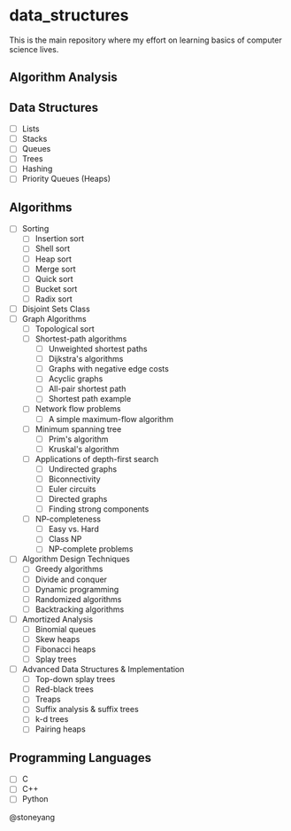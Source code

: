data_structures
===============

This is the main repository where my effort on learning basics of computer science lives.

## Algorithm Analysis

## Data Structures

- [ ] Lists
- [ ] Stacks
- [ ] Queues
- [ ] Trees
- [ ] Hashing
- [ ] Priority Queues (Heaps)

## Algorithms

- [ ] Sorting
  - [ ] Insertion sort
  - [ ] Shell sort
  - [ ] Heap sort
  - [ ] Merge sort
  - [ ] Quick sort
  - [ ] Bucket sort
  - [ ] Radix sort
- [ ] Disjoint Sets Class
- [ ] Graph Algorithms
  - [ ] Topological sort
  - [ ] Shortest-path algorithms
    - [ ] Unweighted shortest paths
	- [ ] Dijkstra's algorithms
	- [ ] Graphs with negative edge costs
	- [ ] Acyclic graphs
	- [ ] All-pair shortest path
	- [ ] Shortest path example
  - [ ] Network flow problems
    - [ ] A simple maximum-flow algorithm
  - [ ] Minimum spanning tree
    - [ ] Prim's algorithm
	- [ ] Kruskal's algorithm
  - [ ] Applications of depth-first search
    - [ ] Undirected graphs
	- [ ] Biconnectivity
	- [ ] Euler circuits
	- [ ] Directed graphs
	- [ ] Finding strong components
  - [ ] NP-completeness
    - [ ] Easy vs. Hard
	- [ ] Class NP
	- [ ] NP-complete problems
- [ ] Algorithm Design Techniques
  - [ ] Greedy algorithms
  - [ ] Divide and conquer
  - [ ] Dynamic programming
  - [ ] Randomized algorithms
  - [ ] Backtracking algorithms
- [ ] Amortized Analysis
  - [ ] Binomial queues
  - [ ] Skew heaps
  - [ ] Fibonacci heaps
  - [ ] Splay trees
- [ ] Advanced Data Structures & Implementation
  - [ ] Top-down splay trees
  - [ ] Red-black trees
  - [ ] Treaps
  - [ ] Suffix analysis & suffix trees
  - [ ] k-d trees
  - [ ] Pairing heaps

## Programming Languages

- [ ] C
- [ ] C++
- [ ] Python

@stoneyang